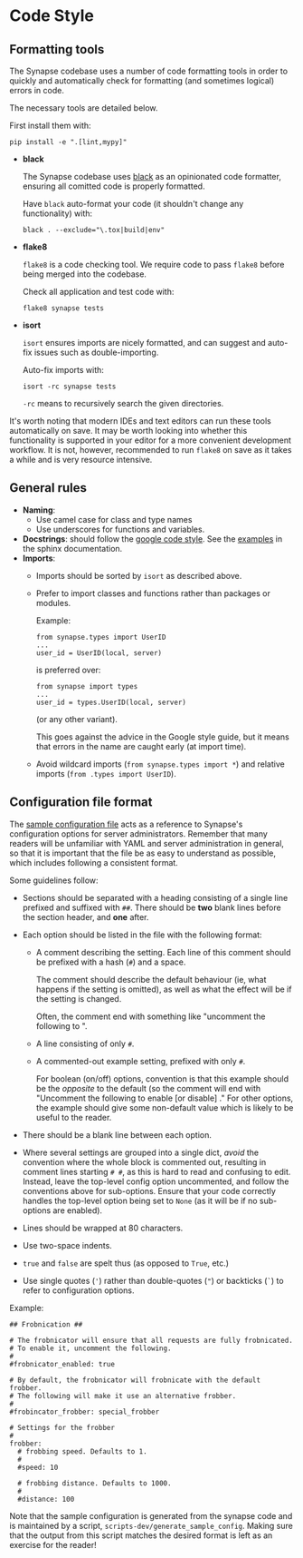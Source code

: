 # Code Style

## Formatting tools

The Synapse codebase uses a number of code formatting tools in order to
quickly and automatically check for formatting (and sometimes logical)
errors in code.

The necessary tools are detailed below.

First install them with:

    pip install -e ".[lint,mypy]"

-   **black**

    The Synapse codebase uses [black](https://pypi.org/project/black/)
    as an opinionated code formatter, ensuring all comitted code is
    properly formatted.

    Have `black` auto-format your code (it shouldn't change any
    functionality) with:

        black . --exclude="\.tox|build|env"

-   **flake8**

    `flake8` is a code checking tool. We require code to pass `flake8`
    before being merged into the codebase.

    Check all application and test code with:

        flake8 synapse tests

-   **isort**

    `isort` ensures imports are nicely formatted, and can suggest and
    auto-fix issues such as double-importing.

    Auto-fix imports with:

        isort -rc synapse tests

    `-rc` means to recursively search the given directories.

It's worth noting that modern IDEs and text editors can run these tools
automatically on save. It may be worth looking into whether this
functionality is supported in your editor for a more convenient
development workflow. It is not, however, recommended to run `flake8` on
save as it takes a while and is very resource intensive.

## General rules

-   **Naming**:
    -   Use camel case for class and type names
    -   Use underscores for functions and variables.
-   **Docstrings**: should follow the [google code
    style](https://google.github.io/styleguide/pyguide.html#38-comments-and-docstrings).
    See the
    [examples](http://sphinxcontrib-napoleon.readthedocs.io/en/latest/example_google.html)
    in the sphinx documentation.
-   **Imports**:
    -   Imports should be sorted by `isort` as described above.
    -   Prefer to import classes and functions rather than packages or
        modules.

        Example:

            from synapse.types import UserID
            ...
            user_id = UserID(local, server)

        is preferred over:

            from synapse import types
            ...
            user_id = types.UserID(local, server)

        (or any other variant).

        This goes against the advice in the Google style guide, but it
        means that errors in the name are caught early (at import time).

    -   Avoid wildcard imports (`from synapse.types import *`) and
        relative imports (`from .types import UserID`).

## Configuration file format

The [sample configuration file](../../docs/sample_config.yaml) acts as a
reference to Synapse's configuration options for server administrators.
Remember that many readers will be unfamiliar with YAML and server
administration in general, so that it is important that the file be as
easy to understand as possible, which includes following a consistent
format.

Some guidelines follow:

-   Sections should be separated with a heading consisting of a single
    line prefixed and suffixed with `##`. There should be **two** blank
    lines before the section header, and **one** after.
-   Each option should be listed in the file with the following format:
    -   A comment describing the setting. Each line of this comment
        should be prefixed with a hash (`#`) and a space.

        The comment should describe the default behaviour (ie, what
        happens if the setting is omitted), as well as what the effect
        will be if the setting is changed.

        Often, the comment end with something like "uncomment the
        following to <do action>".

    -   A line consisting of only `#`.
    -   A commented-out example setting, prefixed with only `#`.

        For boolean (on/off) options, convention is that this example
        should be the *opposite* to the default (so the comment will end
        with "Uncomment the following to enable [or disable]
        <feature>." For other options, the example should give some
        non-default value which is likely to be useful to the reader.

-   There should be a blank line between each option.
-   Where several settings are grouped into a single dict, *avoid* the
    convention where the whole block is commented out, resulting in
    comment lines starting `# #`, as this is hard to read and confusing
    to edit. Instead, leave the top-level config option uncommented, and
    follow the conventions above for sub-options. Ensure that your code
    correctly handles the top-level option being set to `None` (as it
    will be if no sub-options are enabled).
-   Lines should be wrapped at 80 characters.
-   Use two-space indents.
-   `true` and `false` are spelt thus (as opposed to `True`, etc.)
-   Use single quotes (`'`) rather than double-quotes (`"`) or backticks
    (`` ` ``) to refer to configuration options.

Example:

    ## Frobnication ##

    # The frobnicator will ensure that all requests are fully frobnicated.
    # To enable it, uncomment the following.
    #
    #frobnicator_enabled: true

    # By default, the frobnicator will frobnicate with the default frobber.
    # The following will make it use an alternative frobber.
    #
    #frobincator_frobber: special_frobber

    # Settings for the frobber
    #
    frobber:
      # frobbing speed. Defaults to 1.
      #
      #speed: 10

      # frobbing distance. Defaults to 1000.
      #
      #distance: 100

Note that the sample configuration is generated from the synapse code
and is maintained by a script, `scripts-dev/generate_sample_config`.
Making sure that the output from this script matches the desired format
is left as an exercise for the reader!
